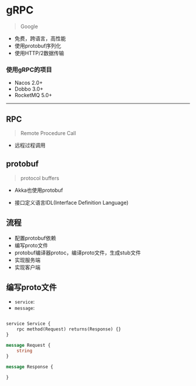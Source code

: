 # gRPC
> Google

- 免费，跨语言，高性能
- 使用protobuf序列化
- 使用HTTP/2数据传输

### 使用gRPC的项目
- Nacos 2.0+
- Dobbo 3.0+
- RocketMQ 5.0+

---
## RPC
> Remote Procedure Call
- 远程过程调用

## protobuf
> protocol buffers

- Akka也使用protobuf

- 接口定义语言IDL(Interface Definition Language)

## 流程
- 配置protobuf依赖
- 编写proto文件
- protobuf编译器protoc，编译proto文件，生成stub文件
- 实现服务端
- 实现客户端

## 编写proto文件

- `service`:
- `message`:


```proto

service Service {
    rpc method(Request) returns(Response) {}
}

message Request {
    string
}

message Response {

}

```

